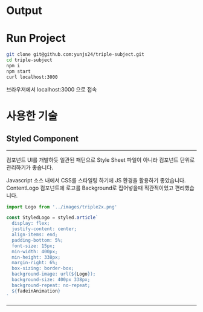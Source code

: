 # Output


# Run Project

```bash
git clone git@github.com:yunjs24/triple-subject.git
cd triple-subject
npm i
npm start
curl localhost:3000
```
브라우저에서 localhost:3000 으로 접속


# 사용한 기술

## Styled Component
---
컴포넌트 UI를 개발하듯 일관된 패턴으로 Style Sheet 파일이 아니라
컴포넌트 단위로 관리하기가 좋습니다.

Javascript 소스 내에서 CSS를 스타일링 하기에 JS 환경을 활용하기 좋았습니다.
ContentLogo 컴포넌트에 로고를 Background로 집어넣을때 직관적이었고 편리했습니다.
```js
import Logo from '../images/triple2x.png'

const StyledLogo = styled.article`
  display: flex;
  justify-content: center;
  align-items: end;
  padding-bottom: 5%;
  font-size: 15px;
  min-width: 400px;
  min-height: 338px;
  margin-right: 6%;
  box-sizing: border-box;
  background-image: url(${Logo});
  background-size: 400px 338px;
  background-repeat: no-repeat;
  ${fadeinAnimation}
`
``` 

---